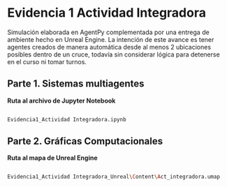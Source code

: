 # Evidencia 1 Actividad Integradora

Simulación elaborada en AgentPy complementada por una entrega de ambiente hecho en Unreal Engine. La intención de este avance es tener agentes creados de manera automática desde al menos 2 ubicaciones posibles dentro de un cruce, todavía sin considerar lógica para detenerse en el curso ni tomar turnos.

## Parte 1. Sistemas multiagentes
**Ruta al archivo de Jupyter Notebook**

``` bash

Evidencia1_Actividad Integradora.ipynb

```

## Parte 2. Gráficas Computacionales
**Ruta al mapa de Unreal Engine**

``` bash

Evidencia1_Actividad Integradora_Unreal\Content\Act_integradora.umap

````